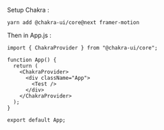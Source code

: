 Setup Chakra :

`yarn add @chakra-ui/core@next framer-motion`

Then in App.js :

```
import { ChakraProvider } from "@chakra-ui/core";

function App() {
  return (
    <ChakraProvider>
      <div className="App">
        <Test />
      </div>
    </ChakraProvider>
  );
}

export default App;
```
